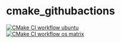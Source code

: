 # cmake_githubactions

[![CMake CI workflow ubuntu](https://github.com/githubfoam/cmake_githubactions/actions/workflows/cmake-workflow-ubuntu.yml/badge.svg?branch=main)](https://github.com/githubfoam/cmake_githubactions/actions/workflows/cmake-workflow-ubuntu.yml)  
[![CMake CI workflow os matrix](https://github.com/githubfoam/cmake_githubactions/actions/workflows/cmake-workflow-osmatrix.yml/badge.svg?branch=main)](https://github.com/githubfoam/cmake_githubactions/actions/workflows/cmake-workflow-osmatrix.yml)
